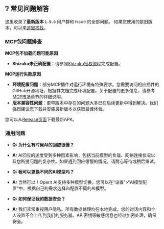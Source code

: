 ## ❔ 常见问题解答

这里收录了**最新版本 `1.5.0`** 用户群和 issue 的全部问题。
如果您使用的是旧版本，可以来[这里找找](#section-7)。

### MCP包问题排查

**MCP包不加载问题可能原因**
- **Shizuku未正确配置**：请参照[Shizuku授权流程](#shizuku授权流程)完成配置。

**MCP运行失败原因**
- **环境配置问题**：部分MCP插件对运行环境有特殊要求。您需要访问相应插件的GitHub开源地址，根据其文档完成环境配置。关于配置的更多信息，请参考[MCP市场](#-mcp市场)章节的详细说明。
- **版本兼容性问题**：更早版本中存在的问题大多已在后续更新中得到解决。我们强烈建议您下载并安装最新版本以获取最佳体验。

您可以从[Release页面](https://github.com/AAswordman/Operit/releases)下载最新APK。

### 通用问题
- **Q: 为什么有时候AI的回应很慢？**
- **A:** AI回应的速度受到多种因素影响，包括当前模型的负载、网络连接状况以及您所提问题的复杂性。如果遇到回应缓慢的情况，请耐心等待或稍后重试。

- **Q: 我可以更换不同的AI模型吗？**
- **A:** 当然可以！Operit AI支持多种模型切换。您可以在“设置”>“AI模型配置”中，根据自己的需求选择和配置不同的AI模型。

- **Q: 如何保证我的数据安全？**
- **A:** 我们非常重视用户隐私。所有数据处理均在本地完成，您的对话内容和个人设置不会上传到我们的服务器。API密钥等敏感信息也经过加密处理，确保安全。 